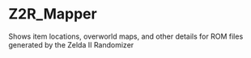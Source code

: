 # Z2R_Mapper
Shows item locations, overworld maps, and other details for ROM files generated by the Zelda II Randomizer
